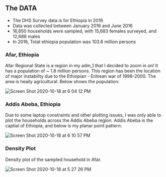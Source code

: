 ## The DATA

- The DHS Survey data is for Ethiopia in 2016
- Data was collected between January 2016 and June 2016
- 16,650 households were sampled, with 15,683 females surveyed, and 12,688 males
- In 2016, Total ethiopia population was 103.6 million persons

### Afar, Ethiopia

Afar Regional State is a region in my adm_1 that I decided to zoom in on! It has a population of ~ 1.8 million persons. This region has been the location of major instability due to the Ethiopian - Eritrean war of 1998-2000. The area is heaily agricultural. Below shows the population:

![Screen Shot 2020-10-18 at 6 04 12 PM](https://user-images.githubusercontent.com/60228374/96386967-ef11e680-116c-11eb-9e67-b4e2762b96c9.png)



### Addis Abeba, Ethiopia

Due to some laptop constraints and other plotting issues, I was only able to plot the households across the Addis Abeba region. Addis Abeba is the captial of Ethiopia, and below is my planar point pattern:

![Screen Shot 2020-10-18 at 6 10 57 PM](https://user-images.githubusercontent.com/60228374/96387064-85460c80-116d-11eb-9a1f-474a4c3cf548.png)

### Density Plot
Density plot of the sampled household in Afar.

![Screen Shot 2020-10-18 at 5 27 26 PM](https://user-images.githubusercontent.com/60228374/96387117-de15a500-116d-11eb-9b32-3eaf1a0b8266.png)
